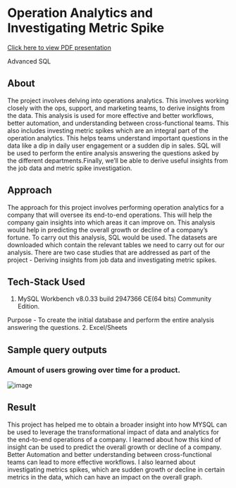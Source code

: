 # Operation Analytics and Investigating Metric Spike
[Click here to view PDF presentation](https://drive.google.com/file/d/1TcoMGOPTynRPg4oAzMuY83cRPGOmWgjj/view?usp=sharing)

Advanced SQL
## About 
The project involves delving into operations analytics. This involves working closely with the ops, support, and
marketing teams, to derive insights from the data. This analysis is used for more effective and better workflows,
better automation, and understanding between cross-functional teams.
This also includes investing metric spikes which are an integral part of the operation analytics. This helps teams
understand important questions in the data like a dip in daily user engagement or a sudden dip in sales.
SQL will be used to perform the entire analysis answering the questions asked by the different departments.Finally,
we’ll be able to derive useful insights from the job data and metric spike investigation.

## Approach
The approach for this project involves performing operation analytics for a company that will
oversee its end-to-end operations. This will help the company gain insights into which areas it can
improve on.
This analysis would help in predicting the overall growth or decline of a company’s fortune. To
carry out this analysis, SQL would be used.
The datasets are downloaded which contain the relevant tables we need to carry out for our
analysis. There are two case studies that are addressed as part of the project - Deriving
insights from job data and investigating metric spikes.

## Tech-Stack Used
1. MySQL Workbench v8.0.33 build 2947366 CE(64 bits) Community Edition.

Purpose - To create the initial database and perform the entire analysis answering
the questions.
2. Excel/Sheets

## Sample query outputs
### Amount of users growing over time for a product.
![image](https://github.com/nalindas9/sql-mysql/assets/44141068/c7f43f3f-505d-4d8e-85ba-3376445c77b4)

## Result
This project has helped me to obtain a broader insight into how MYSQL can be used to leverage
the transformational impact of data and analytics for the end-to-end operations of a company. I
learned about how this kind of insight can be used to predict the overall growth or decline of a
company. Better Automation and better understanding between cross-functional teams can lead to
more effective workflows. I also learned about investigating metrics spikes, which are sudden
growth or decline in certain metrics in the data, which can have an impact on the overall graph.
